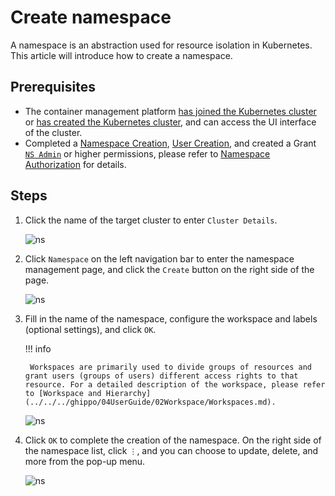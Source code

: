 # Create namespace

A namespace is an abstraction used for resource isolation in Kubernetes. This article will introduce how to create a namespace.

## Prerequisites

- The container management platform [has joined the Kubernetes cluster](../Clusters/JoinACluster.md) or [has created the Kubernetes cluster](../Clusters/CreateCluster.md), and can access the UI interface of the cluster.
- Completed a [Namespace Creation](../Namespaces/createtens.md), [User Creation](../../../ghippo/04UserGuide/01UserandAccess/User.md), and created a Grant [`NS Admin`](../Permissions/PermissionBrief.md#ns-admin) or higher permissions, please refer to [Namespace Authorization](../Permissions/Cluster-NSAuth.md) for details.

## Steps

1. Click the name of the target cluster to enter `Cluster Details`.

    ![ns](../../images/crd01.png)

2. Click `Namespace` on the left navigation bar to enter the namespace management page, and click the `Create` button on the right side of the page.

    ![ns](../../images/ns01.png)

3. Fill in the name of the namespace, configure the workspace and labels (optional settings), and click `OK`.

    !!! info

        Workspaces are primarily used to divide groups of resources and grant users (groups of users) different access rights to that resource. For a detailed description of the workspace, please refer to [Workspace and Hierarchy](../../../ghippo/04UserGuide/02Workspace/Workspaces.md).

    ![ns](../../images/ns02.png)

4. Click `OK` to complete the creation of the namespace. On the right side of the namespace list, click `⋮`, and you can choose to update, delete, and more from the pop-up menu.

    ![ns](../../images/ns03.png)
